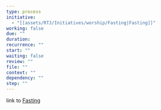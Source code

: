 ```yaml
---
type: process
initiative:
  - "[[assets/RTJ/Initiatives/worship/Fasting|Fasting]]"
working: false
due: ""
duration: 
recurrence: ""
start: ""
waiting: false
review: ""
file: ""
context: ""
dependency: ""
step: ""
---
```


link to [Fasting](assets/RTJ/Initiatives/worship/Fasting.md)
